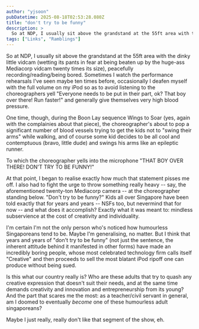 ```yaml
---
author: "yjsoon"
pubDatetime: 2025-08-18T02:53:28.080Z
title: "don't try to be funny"
description: >
  So at NDP, I usually sit above the grandstand at the 55ft area with the dinky little vidcam (wetting its pants in fear at being beaten up by the huge-...
tags: ["Links", "Ramblings"]
---
```






So at NDP, I usually sit above the grandstand at the 55ft area with the dinky little vidcam (wetting its pants in fear at being beaten up by the huge-ass Mediacorp vidcam twenty times its size), peacefully recording/reading/being bored. Sometimes I watch the performance rehearsals I've seen maybe ten times before, occasionally I deafen myself with the full volume on my iPod so as to avoid listening to the choreographers yell "Everyone needs to be put in their part, ok? That boy over there! Run faster!" and generally give themselves very high blood pressure.  
  
One time, though, during the Boon Lay sequence Wings to Soar (yes, again with the complainies about that piece), the choreographer's about to pop a significant number of blood vessels trying to get the kids not to "swing their arms" while walking, and of course some kid decides to be all cool and contemptuous (bravo, little dude) and swings his arms like an epileptic runner.  
  
To which the choreographer yells into the microphone "THAT BOY OVER THERE! DON'T TRY TO BE FUNNY!"  
  
At that point, I began to realise exactly how much that statement pisses me off. I also had to fight the urge to throw something really heavy -- say, the aforementioned twenty-ton Mediacorp camera -- at the choreographer standing below. "Don't try to be funny?" Kids all over Singapore have been told exactly that for years and years -- NSFs too, but nevermind that for now -- and what does it accomplish? Exactly what it was meant to: mindless subservience at the cost of creativity and individuality.  
  
I'm certain I'm not the only person who's noticed how humourless Singaporeans tend to be. Maybe I'm generalising, no matter. But I think that years and years of "don't try to be funny" (not just the sentence, the inherent attitude behind it manifested in other forms) have made an incredibly boring people, whose most celebrated technology firm calls itself "Creative" and then proceeds to sell the most blatant iPod ripoff one can produce without being sued.  
  
Is this what our country really is? Who are these adults that try to quash any creative expression that doesn't suit their needs, and at the same time demands creativity and innovation and entrepreneurship from its young? And the part that scares me the most: as a teacher/civil servant in general, am I doomed to eventually _become_ one of these humourless adult singaporeans?  
  
Maybe I just really, really don't like that segment of the show, eh.